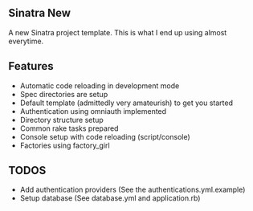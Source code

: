 Sinatra New
-----------

A new Sinatra project template. This is what I end up using almost everytime.

Features
--------

* Automatic code reloading in development mode
* Spec directories are setup
* Default template (admittedly very amateurish) to get you started
* Authentication using omniauth implemented
* Directory structure setup
* Common rake tasks prepared
* Console setup with code reloading (script/console)
* Factories using factory_girl

TODOS
-----

* Add authentication providers (See the authentications.yml.example)
* Setup database (See database.yml and application.rb)


